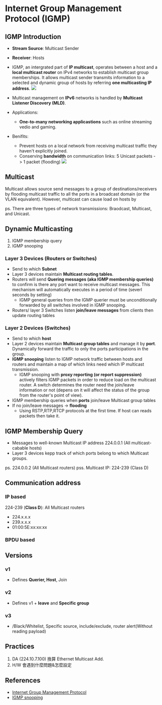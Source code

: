 # Internet Group Management Protocol (IGMP)
## IGMP Introduction

- **Stream Source**: Multicast Sender
- **Receiver**: Hosts
- IGMP, an intergrated part of **IP multicast**,  operates between a host and a **local multicast router** on IPv4 networks to establish multicast group memberships. It allows multicast sender transmits information to a selected and dynamic group of hosts by referring **one multicasting IP address**.
![](https://i.imgur.com/UJRtg7j.png)

- Multicast management on **IPv6** networks is handled by **Multicast Listener Discovery (MLD)**.
- Applications:
    - **One-to-many networking applicastions** such as online streaming vedio and gaming.
- Benifits: 
    
    - Prevent hosts on a local network from receiving multicast traffic they haven't explicitly joined.
    - Conserving **bandwidth** on communication links: 5 Unicast packets -> 1 packet (flooding)
![](https://i.imgur.com/EeLbtpX.png)


## Multicast
Multicast allows source send messages to a group of destinations/receivers by flooding multicast traffic to all the ports in a broadcast domain (or the VLAN equivalent). However, multicast can cause load on hosts by 

ps. There are three types of network transmissions: Braodcast, Multicast, and Unicast.

## Dynamic Multicasting
1. IGMP membership query
2. IGMP snooping

### Layer 3 Devices (Routers or Switches)
- Send to which **Subnet**
- Layer 3 devices maintain **Multicast routing tables**. 
- Routers will send **Quering messages (aka IGMP membership queries)** to confirm is there any port want to receive multicast messages. This mechanism will automatically executes in a period of time (severl seconds by setting)
    - IGMP general queries from the IGMP querier must be unconditionally forwarded by all switches involved in IGMP snooping.
- Routers/ layer 3 Switches listen **join/leave messages** from clients then update routing tables

### Layer 2 Devices (Switches)
- Send to which **host**
- Layer 2 devices maintain **Multicast group tables** and manage it by **port**. Dynamically forward the traffic to only the ports participations in the group.
- **IGMP snooping** listen to IGMP network traffic between hosts and routers and maintain a map of which links need which IP multicast transmission.
    - IGMP snooping with **proxy reporting (or report suppression)** actively filters IGMP packets in order to reduce load on the multicast router. A switch determines the router need the join/leave information or not (depens on it will affect the status of the group from the router's point of view).
- IGMP membership queries when **ports** join/leave Multicast group tables
- If no join/leave messages -> **flooding**
    - Using RSTP,RTP,RTCP protocols at the first time. If host can reads packets then take it.

## IGMP Membership Query
- Messages to well-known Multicast IP address 224.0.0.1 (All multicast-cabable hosts)
- Layer 3 devices kepp track of which ports belong to which Multicast groups.

ps. 224.0.0.2 (All Multicast routers)
pss. Multicast IP: 224-239 (Class D)

## Communication address
### IP based
224-239 (**Class D**): All Multicast routers
- 224.x.x.x
- 239.x.x.x
- 01:00:5E:xx:xx:xx
### BPDU based

## Versions
### v1
- Defines **Querier, Host**, Join
### v2
- Defines v1 + **leave** and **Specific group**
### v3
- /Black/Whitelist, Specific source, include/exclude, router alert(Without reading payload) 
## Practices
1. DA (224.10.7.100) 換算 Ethernet Multicast Add.
2. H/W 會遇到什麼問題&怎麼設定

## References
- [Internet Group Management Protocol](https://en.wikipedia.org/wiki/Internet_Group_Management_Protocol)
- [IGMP snooping](https://en.wikipedia.org/wiki/IGMP_snooping)